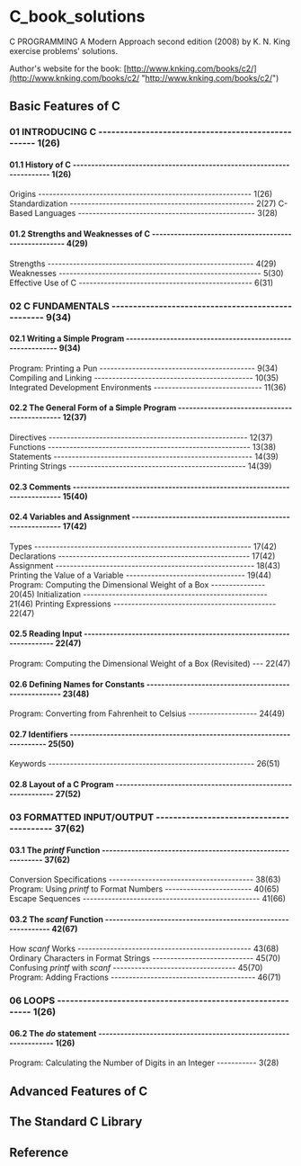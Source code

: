 # C_book_solutions
C PROGRAMMING A Modern Approach second edition (2008) by K. N. King exercise problems' solutions.

Author's website for the book: [http://www.knking.com/books/c2/](http://www.knking.com/books/c2/ "http://www.knking.com/books/c2/")

## Basic Features of C
### 01    INTRODUCING C --------------------------------------------------- 1(26)
#### 01.1    History of C ---------------------------------------------------------------------- 1(26)
Origins ----------------------------------------------------------- 1(26)
Standardization --------------------------------------------------- 2(27)
C-Based Languages ------------------------------------------------- 3(28)
#### 01.2    Strengths and Weaknesses of C ----------------------------------------------------- 4(29)
Strengths --------------------------------------------------------- 4(29)
Weaknesses -------------------------------------------------------- 5(30)
Effective Use of C ------------------------------------------------ 6(31)
### 02    C FUNDAMENTALS -------------------------------------------------- 9(34)
#### 02.1    Writing a Simple Program ---------------------------------------------------------- 9(34)
Program: Printing a Pun ------------------------------------------- 9(34)
Compiling and Linking -------------------------------------------- 10(35)
Integrated Development Environments ------------------------------ 11(36)
#### 02.2    The General Form of a Simple Program --------------------------------------------- 12(37)
Directives ------------------------------------------------------- 12(37)
Functions -------------------------------------------------------- 13(38)
Statements ------------------------------------------------------- 14(39)
Printing Strings ------------------------------------------------- 14(39)
#### 02.3    Comments ------------------------------------------------------------------------- 15(40)
#### 02.4    Variables and Assignment --------------------------------------------------------- 17(42)
Types ------------------------------------------------------------ 17(42)
Declarations ----------------------------------------------------- 17(42)
Assignment ------------------------------------------------------- 18(43)
Printing the Value of a Variable --------------------------------- 19(44)
Program: Computing the Dimensional Weight of a Box --------------- 20(45)
Initialization --------------------------------------------------- 21(46)
Printing Expressions --------------------------------------------- 22(47)
#### 02.5    Reading Input -------------------------------------------------------------------- 22(47)
Program: Computing the Dimensional Weight of a Box (Revisited) --- 22(47)
#### 02.6    Defining Names for Constants ----------------------------------------------------- 23(48)
Program: Converting from Fahrenheit to Celsius ------------------- 24(49)
#### 02.7    Identifiers ---------------------------------------------------------------------- 25(50)
Keywords --------------------------------------------------------- 26(51)
#### 02.8    Layout of a C Program ------------------------------------------------------------ 27(52)
### 03    FORMATTED INPUT/OUTPUT ----------------------------------------- 37(62)
#### 03.1    The _printf_ Function ------------------------------------------------------------ 37(62)
Conversion Specifications ---------------------------------------- 38(63)
Program: Using _printf_ to Format Numbers ------------------------ 40(65)
Escape Sequences ------------------------------------------------- 41(66)
#### 03.2    The _scanf_ Function ------------------------------------------------------------- 42(67)
How _scanf_ Works ------------------------------------------------ 43(68)
Ordinary Characters in Format Strings ---------------------------- 45(70)
Confusing _printf_ with _scanf_ ---------------------------------- 45(70)
Program: Adding Fractions ---------------------------------------- 46(71)
### 06    LOOPS ----------------------------------------------------------- 1(26)
#### 06.2    The _do_ statement ---------------------------------------------------------------- 1(26)
Program: Calculating the Number of Digits in an Integer ----------- 3(28)
    
## Advanced Features of C

## The Standard C Library

## Reference
